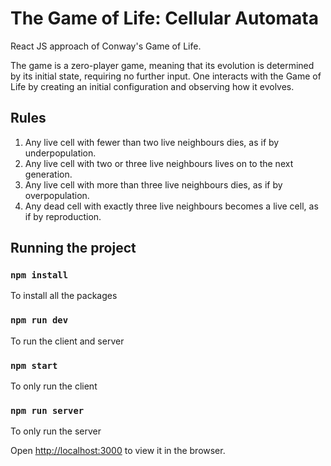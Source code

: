 # The Game of Life: Cellular Automata
React JS approach of Conway's Game of Life.

The game is a zero-player game, meaning that its evolution is determined by its initial state, requiring no further input. One interacts with the Game of Life by creating an initial configuration and observing how it evolves.

## Rules

1. Any live cell with fewer than two live neighbours dies, as if by underpopulation.
2. Any live cell with two or three live neighbours lives on to the next generation.
3. Any live cell with more than three live neighbours dies, as if by overpopulation.
4. Any dead cell with exactly three live neighbours becomes a live cell, as if by reproduction.

## Running the project

### `npm install`

To install all the packages

### `npm run dev`

To run the client and server

### `npm start`

To only run the client

### `npm run server`

To only run the server

Open [http://localhost:3000](http://localhost:3000) to view it in the browser.
